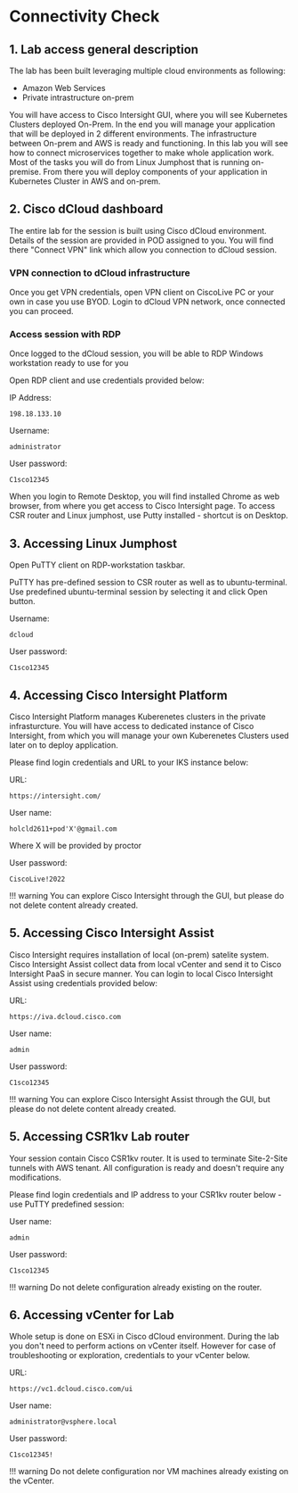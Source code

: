 # Connectivity Check

## 1. Lab access general description

The lab has been built leveraging multiple cloud environments as following:

- Amazon Web Services
- Private intrastructure on-prem

You will have access to Cisco Intersight GUI, where you will see  Kubernetes Clusters deployed On-Prem. In the end you will manage your application that will be deployed in 2 different environments. The infrastructure between On-prem and AWS is ready and functioning. In this lab you will see how to connect microservices together to make whole application work.
Most of the tasks you will do from Linux Jumphost that is running on-premise. From there you will deploy components of your application in Kubernetes Cluster in AWS and on-prem.

## 2. Cisco dCloud dashboard

The entire lab for the session is built using Cisco dCloud environment.
Details of the session are provided in POD assigned to you. You will find there "Connect VPN" link which allow you connection to dCloud session.

### VPN connection to dCloud infrastructure

Once you get VPN credentials, open VPN client on CiscoLive PC or your own in case you use BYOD.
Login to dCloud VPN network, once connected you can proceed.

### Access session with RDP

Once logged to the dCloud session, you will be able to RDP Windows workstation ready to use for you

Open RDP client and use credentials provided below:

IP Address:

	198.18.133.10

Username:
	
	administrator

User password:
	
	C1sco12345

When you login to Remote Desktop, you will find installed Chrome as web browser, from where you get access to Cisco Intersight page.
To access CSR router and Linux jumphost, use Putty installed - shortcut is on Desktop.

## 3. Accessing Linux Jumphost

Open PuTTY client on RDP-workstation taskbar.

PuTTY has pre-defined session to CSR router as well as to ubuntu-terminal. Use predefined ubuntu-terminal session by selecting it and click Open button.

Username:
	
	dcloud

User password:
	
	C1sco12345


## 4. Accessing Cisco Intersight Platform

Cisco Intersight Platform manages Kuberenetes clusters in the private infrasturcture. You will have access to dedicated instance of Cisco Intersight, from which you will manage your own Kuberenetes Clusters used later on to deploy application.

Please find login credentials and URL to your IKS instance below:

URL:
	
	https://intersight.com/
User name:
	
	holcld2611+pod'X'@gmail.com

Where X will be provided by proctor	

User password:
	
	CiscoLive!2022

!!! warning
	You can explore Cisco Intersight through the GUI, but please do not delete content already created.

## 5. Accessing Cisco Intersight Assist

Cisco Intersight requires installation of local (on-prem) satelite system. Cisco Intersight Assist collect data from local vCenter and send it to Cisco Intersight PaaS in secure manner.
You can login to local Cisco Intersight Assist using credentials provided below:

URL:
	
	https://iva.dcloud.cisco.com
User name:
	
	admin

User password:
	
	C1sco12345

!!! warning
	You can explore Cisco Intersight Assist through the GUI, but please do not delete content already created.

## 5. Accessing CSR1kv Lab router

Your session contain Cisco CSR1kv router. It is used to terminate Site-2-Site tunnels with AWS tenant. All configuration is ready and doesn't require any modifications.

Please find login credentials and IP address to your CSR1kv router below - use PuTTY predefined session:

User name:
	
	admin
User password:
	
	C1sco12345

!!! warning
	Do not delete configuration already existing on the router.

## 6. Accessing vCenter for Lab

Whole setup is done on ESXi in Cisco dCloud environment. During the lab you don't need to perform actions on vCenter itself. However for case of troubleshooting or exploration, credentials to your vCenter below.

URL:
	
	https://vc1.dcloud.cisco.com/ui
User name:
	
	administrator@vsphere.local
User password:
	
	C1sco12345!


!!! warning
	Do not delete configuration nor VM machines already existing on the vCenter.
